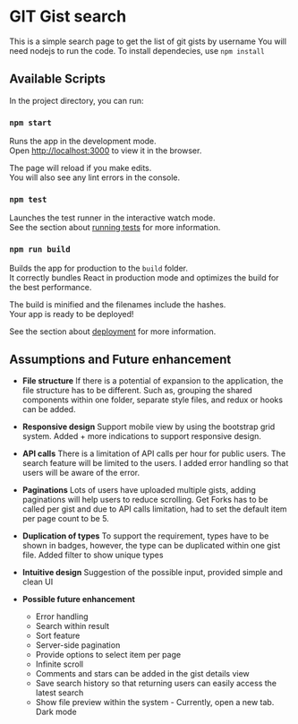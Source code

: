 # GIT Gist search

This is a simple search page to get the list of git gists by username
You will need nodejs to run the code.
To install dependecies, use `npm install`

## Available Scripts

In the project directory, you can run:

### `npm start`

Runs the app in the development mode.<br />
Open [http://localhost:3000](http://localhost:3000) to view it in the browser.

The page will reload if you make edits.<br />
You will also see any lint errors in the console.

### `npm test`

Launches the test runner in the interactive watch mode.<br />
See the section about [running tests](https://facebook.github.io/create-react-app/docs/running-tests) for more information.

### `npm run build`

Builds the app for production to the `build` folder.<br />
It correctly bundles React in production mode and optimizes the build for the best performance.

The build is minified and the filenames include the hashes.<br />
Your app is ready to be deployed!

See the section about [deployment](https://facebook.github.io/create-react-app/docs/deployment) for more information.


## Assumptions and Future enhancement

* **File structure**
    If there is a potential of expansion to the application, the file structure has to be different. Such as, grouping the shared components within one folder, separate style files, and redux or hooks can be added.

* **Responsive design**
    Support mobile view by using the bootstrap grid system. Added + more indications to support responsive design.

* **API calls**
    There is a limitation of API calls per hour for public users. The search feature will be limited to the users. I added error handling so that users will be aware of the error.

* **Paginations**
    Lots of users have uploaded multiple gists, adding paginations will help users to reduce scrolling. Get Forks has to be called per gist and due to API calls limitation, had to set the default item per page count to be 5.

* **Duplication of types**
    To support the requirement, types have to be shown in badges, however, the type can be duplicated within one gist file. Added filter to show unique types

* **Intuitive design**
    Suggestion of the possible input, provided simple and clean UI

* **Possible future enhancement**
    * Error handling
    * Search within result
    * Sort feature
    * Server-side pagination
    * Provide options to select item per page
    * Infinite scroll
    * Comments and stars can be added in the gist details view
    * Save search history so that returning users can easily access the latest search
    * Show file preview within the system - Currently, open a new tab. Dark mode